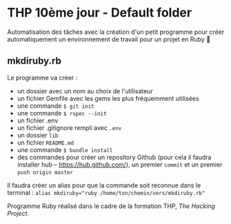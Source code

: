 # THP 10ème jour - Default folder

Automatisation des tâches avec la création d'un petit programme pour créer automatiquement un environnement de travail pour un projet en Ruby 💎

## mkdiruby.rb
Le programme va créer :
* un dossier avec un nom au choix de l'utilisateur
* un fichier Gemfile avec les gems les plus fréquemment utilisées
* une commande `$ git init`
* une commande `$ rspec --init`
* un fichier .env
* un fichier .gitignore rempli avec `.env`
* un dossier `lib`
* un fichier `README.md`
* une commande `$ bundle install`
* des commandes pour créer un repository Github (pour cela il faudra installer hub – https://hub.github.com/), un premier `commit` et un premier `push origin master`

Il faudra créer un alias pour que la commande soit reconnue dans le terminal :
`alias mkdiruby="ruby /home/ton/chemin/vers/mkdiruby.rb"`

Programme Ruby réalisé dans le cadre de la formation THP, *The Hacking Project*.
